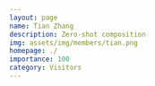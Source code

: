 ```yaml
---
layout: page
name: Tian Zhang
description: Zero-shot composition
img: assets/img/members/tian.png
homepage: ./
importance: 100
category: Visitors
---
```

